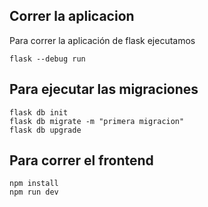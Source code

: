 ## Correr la aplicacion
Para correr la aplicación de flask ejecutamos
```
flask --debug run
```

## Para ejecutar las migraciones
```
flask db init
flask db migrate -m "primera migracion"
flask db upgrade
```
## Para correr el frontend
```
npm install
npm run dev
```